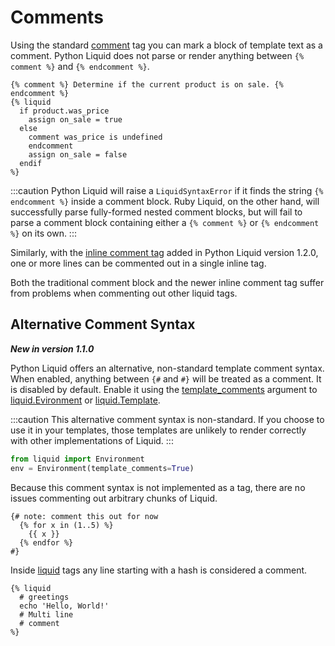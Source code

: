 # Comments

Using the standard [comment](/language/tags#comment) tag you can mark a block of template text as a comment. Python Liquid does not parse or render anything between `{% comment %}` and `{% endcomment %}`.

```liquid title="template"
{% comment %} Determine if the current product is on sale. {% endcomment %}
{% liquid
  if product.was_price
    assign on_sale = true
  else
    comment was_price is undefined
    endcomment
    assign on_sale = false
  endif
%}
```

:::caution
Python Liquid will raise a `LiquidSyntaxError` if it finds the string `{% endcomment %}` inside a comment block. Ruby Liquid, on the other hand, will successfully parse fully-formed nested comment blocks, but will fail to parse a comment block containing either a `{% comment %}` or `{% endcomment %}` on its own.
:::

Similarly, with the [inline comment tag](../language/tags.md#inline-comment) added in Python Liquid version 1.2.0, one or more lines can be commented out in a single inline tag.

Both the traditional comment block and the newer inline comment tag suffer from problems when commenting out other liquid tags.

## Alternative Comment Syntax

**_New in version 1.1.0_**

Python Liquid offers an alternative, non-standard template comment syntax. When enabled, anything
between `{#` and `#}` will be treated as a comment. It is disabled by default. Enable it using the
[template_comments](/api/Environment#template_comments) argument to [liquid.Evironment](/api/Environment)
or [liquid.Template](/api/Template).

:::caution
This alternative comment syntax is non-standard. If you choose to use it in your templates, those
templates are unlikely to render correctly with other implementations of Liquid.
:::

```python
from liquid import Environment
env = Environment(template_comments=True)
```

Because this comment syntax is not implemented as a tag, there are no issues commenting out
arbitrary chunks of Liquid.

```plain title="template"
{# note: comment this out for now
  {% for x in (1..5) %}
    {{ x }}
  {% endfor %}
#}
```

Inside [liquid](/language/tags#liquid) tags any line starting with a hash is considered a comment.

```plain title="template"
{% liquid
  # greetings
  echo 'Hello, World!'
  # Multi line
  # comment
%}
```
